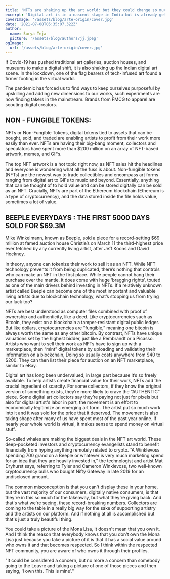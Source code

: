 ```yaml
---
title: 'NFTs are shaking up the art world: but they could change so much more'
excerpt: 'Digital art is in a nascent stage in India but is already getting a push with the advent of the NFTs, approaching artists for unconventional branding and collaboration.'
coverImage: '/assets/blog/arte-origin/cover.jpg'
date: '2021-07-08T05:35:07.322Z'
author:
  name: Surya Teja
  picture: '/assets/blog/authors/jj.jpeg'
ogImage:
  url: '/assets/blog/arte-origin/cover.jpg'
---
```


If Covid-19 has pushed traditional art galleries, auction houses, and museums to make a digital shift, it is also shaking up the Indian digital art scene. In the lockdown, one of the flag bearers of tech-infused art found a firmer footing in the virtual world.

The pandemic has forced us to find ways to keep ourselves purposeful by upskilling and adding new dimensions to our works, such experiments are now finding takers in the mainstream. Brands from FMCG to apparel are scouting digital creators.

## NON - FUNGIBLE TOKENS:

NFTs or Non-Fungible Tokens, digital tokens tied to assets that can be bought, sold, and traded are enabling artists to profit from their work more easily than ever. NFTs are having their big-bang moment, collectors and speculators have spent more than $200 million on an array of NFT-based artwork, memes, and GIFs.

The top NFT artwork is a hot topic right now, as NFT sales hit the headlines and everyone is wondering what all the fuss is about. Non-fungible tokens (NFTs) are the newest way to trade collectibles and encompass art forms ranging from digital art to GIFs to music and beyond. Essentially, anything that can be thought of to hold value and can be stored digitally can be sold as an NFT. Crucially, NFTs are part of the Ethereum blockchain (Ethereum is a type of cryptocurrency), and the data stored inside the file holds value, sometimes a lot of value.

## BEEPLE EVERYDAYS : THE FIRST 5000 DAYS SOLD FOR $69.3M

Mike Winkelmann, known as Beeple, sold a piece for a record-setting $69 million at famed auction house Christie’s on March 11 the third-highest price ever fetched by any currently living artist, after Jeff Koons and David Hockney.

In theory, anyone can tokenize their work to sell it as an NFT. While NFT technology prevents it from being duplicated, there’s nothing that controls who can make an NFT in the first place. While people cannot hang their purchase over the mantle, it does come with huge ‘bragging rights’, touted as one of the main drivers behind investing in NFTs. If a relatively unknown artist called Beeple can become one of the most important and valuable living artists due to blockchain technology, what’s stopping us from trying our luck too?

NFTs are best understood as computer files combined with proof of ownership and authenticity, like a deed. Like cryptocurrencies such as Bitcoin, they exist on a blockchain a tamper-resistant digital public ledger. But like dollars, cryptocurrencies are “fungible,” meaning one bitcoin is always worth the same as any other bitcoin. By contrast, NFTs have unique valuations set by the highest bidder, just like a Rembrandt or a Picasso. Artists who want to sell their work as NFTs have to sign up with a marketplace, then “mint” digital tokens by uploading and validating their information on a blockchain, Doing so usually costs anywhere from $40 to $200. They can then list their piece for auction on an NFT marketplace, similar to eBay.

Digital art has long been undervalued, in large part because it’s so freely available. To help artists create financial value for their work, NFTs add the crucial ingredient of scarcity. For some collectors, if they know the original version of something exists, they’re more likely to crave the “AUTHENTIC” piece. Some digital art collectors say they’re paying not just for pixels but also for digital artist's labor in part, the movement is an effort to economically legitimize an emerging art form. The artist put so much work into it and it was sold for the price that it deserved. The movement is also taking shape after many of us have spent most of the past year online. If nearly your whole world is virtual, it makes sense to spend money on virtual stuff.

So-called whales are making the biggest deals in the NFT art world. These deep-pocketed investors and cryptocurrency evangelists stand to benefit financially from hyping anything remotely related to crypto. “A Winklevoss spending 700 grand on a Beeple or whatever is very much marketing spend for an idea that they are heavily invested in,” the technologist and artist Mat Dryhurst says, referring to Tyler and Cameron Winklevoss, two well-known cryptocurrency bulls who bought Nifty Gateway in late 2019 for an undisclosed amount.

The common misconception is that you can't display these in your home, but the vast majority of our consumers, digitally native consumers, is that they're in this so much for the takeaway, but what they're giving back. And that's what we're seeing, these record-breaking numbers. Collectors are coming to the table in a really big way for the sake of supporting artistry and the artists on our platform. And if nothing at all is accomplished but that's just a truly beautiful thing.

You could take a picture of the Mona Lisa, It doesn't mean that you own it. And I think the reason that everybody knows that you don't own the Mona Lisa just because you take a picture of it is that it has a social value around who owns it and that becomes respected. So I think within the respected NFT community, you are aware of who owns it through their profiles.

"It could be considered a concern, but no more a concern than somebody going to the Louvre and taking a picture of one of those pieces and then saying, 'I own this. This is mine'."

